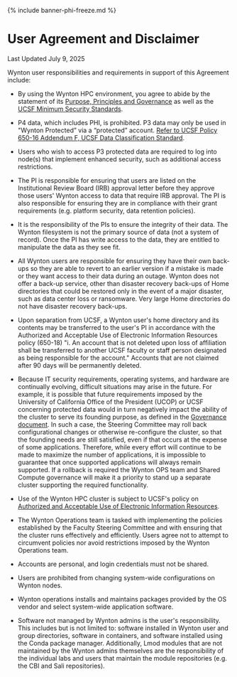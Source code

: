 {% include banner-phi-freeze.md %}

<!--
 WARNING: If you update this page, beyond fixing typos, you must create a
 GitHub issue on <https://github.com/ucsf-wynton/wynton-website-hpc/issues>
 to make sure the same information is updated in UCSF ServiceNow.
 -->

# User Agreement and Disclaimer

Last Updated July 9, 2025

Wynton user responsibilities and requirements in support of this
Agreement include:

 * By using the Wynton HPC environment, you agree to abide by the
   statement of its [Purpose, Principles and Governance] as well as the [UCSF Minimum Security Standards](https://it.ucsf.edu/standard-guideline/ucsf-650-16-addendum-b-ucsf-minimum-security-standards-electronic-information).

 * P4 data, which includes PHI, is prohibited.  P3 data may only be used in "Wynton Protected” via a “protected” account. [Refer to UCSF Policy 650-16 Addendum F, UCSF Data Classification Standard](https://it.ucsf.edu/standard-guideline/ucsf-policy-650-16-addendum-f-ucsf-data-classification-standard).  
 
 * Users who wish to access P3 protected data are required to log into node(s) that implement
   enhanced security, such as additional access restrictions.

 * The PI is responsible for ensuring that users are listed on the
   Institutional Review Board (IRB) approval letter before they
   approve those users' Wynton access to data that require IRB
   approval. The PI is also responsible for ensuring they are in compliance with their grant requirements (e.g. platform security, data retention policies).

 * It is the responsibility of the PIs to ensure the integrity of
   their data. The Wynton filesystem is not the primary source of data
   (not a system of record). Once the PI has write access to the data,
   they are entitled to manipulate the data as they see fit.

 * All Wynton users are responsible for ensuring they have their own back-ups so they are able to revert to
   an earlier version if a mistake is made or they want access to their data during an outage. Wynton does not offer a back-up service, other than disaster recovery back-ups 
   of Home directories that could be restored only in the event of a major disaster, such as data center loss or ransomware.
   Very large Home directories do not have disaster recovery back-ups. 
   
 * Upon separation from UCSF, a Wynton user's home directory and its
   contents may be transferred to the user's PI in accordance with the
   Authorized and Acceptable Use of Electronic Information Resources
   policy (650-18) "i. An account that is not deleted upon loss of
   affiliation shall be transferred to another UCSF faculty or staff
   person designated as being responsible for the account." Accounts that are not claimed after
   90 days will be permanently deleted.
   
 * Because IT security requirements, operating systems, and hardware
   are continually evolving, difficult situations may arise in the
   future. For example, it is possible that future requirements
   imposed by the University of California Office of the President
   (UCOP) or UCSF concerning protected data would in turn negatively
   impact the ability of the cluster to serve its founding purpose,
   as defined in the [Governance document].  In such a case, the
   Steering Committee may roll back configurational changes or
   otherwise re-configure the cluster, so that the founding needs are
   still satisfied, even if that occurs at the expense of some
   applications. Therefore, while every effort will continue to be
   made to maximize the number of applications, it is impossible to
   guarantee that once supported applications will always remain
   supported. If a rollback is required the Wynton OPS team and Shared
   Compute governance will make it a priority to stand up a separate
   cluster supporting the required functionality.

 * Use of the Wynton HPC cluster is subject to UCSF's policy on
   [Authorized and Acceptable Use of Electronic Information
   Resources].

 * The Wynton Operations team is tasked with implementing the policies
   established by the Faculty Steering Committee and with ensuring
   that the cluster runs effectively and efficiently. Users agree not
   to attempt to circumvent policies nor avoid restrictions imposed by
   the Wynton Operations team.

 * Accounts are personal, and login credentials must not be shared.

 * Users are prohibited from changing system-wide configurations on
   Wynton nodes.

 * Wynton operations installs and maintains packages provided by the OS vendor
   and select system-wide application software.
   
 * Software not managed by Wynton admins is the user's
   responsibility. This includes but is not limited to: software installed in Wynton user and group
   directories, software in containers, and software installed using the Conda package manager.
   Additionally, Lmod modules that are not maintained
   by the Wynton admins themselves are the responsibility of the
   individual labs and users that maintain the module repositories
   (e.g. the CBI and Sali repositories).


[Purpose, Principles and Governance]: /hpc/about/governance.html
[Governance document]: /hpc/about/governance.html
[Authorized and Acceptable Use of Electronic Information Resources]: https://policies.ucsf.edu/policy/650-18
